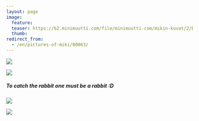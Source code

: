 ```yaml
---
layout: page
image:
  feature:
  teaser: https://b2.minimuutti.com/file/minimuutti-com/mikin-kuvat/2/DS27932_-245px.jpg
  thumb:
redirect_from:
  - /en/pictures-of-miki/00063/
---
```


![](https://b2.minimuutti.com/file/minimuutti-com/mikin-kuvat/2/DS27907-800px.jpg)

![](https://b2.minimuutti.com/file/minimuutti-com/mikin-kuvat/2/DS27909-800px.jpg)

##### To catch the rabbit one must be a rabbit :D

![](https://b2.minimuutti.com/file/minimuutti-com/mikin-kuvat/2/DS27932-800px.jpg)

![](https://b2.minimuutti.com/file/minimuutti-com/mikin-kuvat/2/DS27932_1-800px.jpg)
